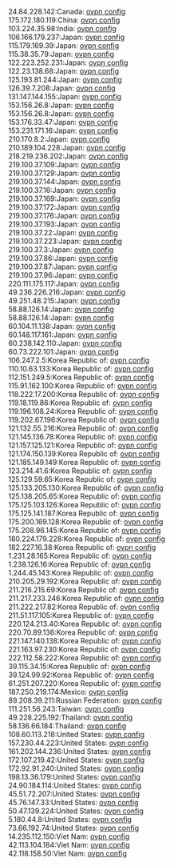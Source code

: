 24.84.228.142:Canada: [ovpn config](vpn/24_84_228_142.ovpn)  
175.172.180.119:China: [ovpn config](vpn/175_172_180_119.ovpn)  
103.224.35.98:India: [ovpn config](vpn/103_224_35_98.ovpn)  
106.166.179.237:Japan: [ovpn config](vpn/106_166_179_237.ovpn)  
115.179.169.39:Japan: [ovpn config](vpn/115_179_169_39.ovpn)  
115.38.35.79:Japan: [ovpn config](vpn/115_38_35_79.ovpn)  
122.223.252.231:Japan: [ovpn config](vpn/122_223_252_231.ovpn)  
122.23.138.68:Japan: [ovpn config](vpn/122_23_138_68.ovpn)  
125.193.81.244:Japan: [ovpn config](vpn/125_193_81_244.ovpn)  
126.39.7.208:Japan: [ovpn config](vpn/126_39_7_208.ovpn)  
131.147.144.155:Japan: [ovpn config](vpn/131_147_144_155.ovpn)  
153.156.26.8:Japan: [ovpn config](vpn/153_156_26_8.ovpn)  
153.156.26.8:Japan: [ovpn config](vpn/153_156_26_8.ovpn)  
153.176.33.47:Japan: [ovpn config](vpn/153_176_33_47.ovpn)  
153.231.171.16:Japan: [ovpn config](vpn/153_231_171_16.ovpn)  
210.170.8.2:Japan: [ovpn config](vpn/210_170_8_2.ovpn)  
210.189.104.228:Japan: [ovpn config](vpn/210_189_104_228.ovpn)  
218.219.236.202:Japan: [ovpn config](vpn/218_219_236_202.ovpn)  
219.100.37.109:Japan: [ovpn config](vpn/219_100_37_109.ovpn)  
219.100.37.129:Japan: [ovpn config](vpn/219_100_37_129.ovpn)  
219.100.37.144:Japan: [ovpn config](vpn/219_100_37_144.ovpn)  
219.100.37.16:Japan: [ovpn config](vpn/219_100_37_16.ovpn)  
219.100.37.169:Japan: [ovpn config](vpn/219_100_37_169.ovpn)  
219.100.37.172:Japan: [ovpn config](vpn/219_100_37_172.ovpn)  
219.100.37.176:Japan: [ovpn config](vpn/219_100_37_176.ovpn)  
219.100.37.193:Japan: [ovpn config](vpn/219_100_37_193.ovpn)  
219.100.37.22:Japan: [ovpn config](vpn/219_100_37_22.ovpn)  
219.100.37.223:Japan: [ovpn config](vpn/219_100_37_223.ovpn)  
219.100.37.3:Japan: [ovpn config](vpn/219_100_37_3.ovpn)  
219.100.37.86:Japan: [ovpn config](vpn/219_100_37_86.ovpn)  
219.100.37.87:Japan: [ovpn config](vpn/219_100_37_87.ovpn)  
219.100.37.96:Japan: [ovpn config](vpn/219_100_37_96.ovpn)  
220.111.175.117:Japan: [ovpn config](vpn/220_111_175_117.ovpn)  
49.236.226.216:Japan: [ovpn config](vpn/49_236_226_216.ovpn)  
49.251.48.215:Japan: [ovpn config](vpn/49_251_48_215.ovpn)  
58.88.126.14:Japan: [ovpn config](vpn/58_88_126_14.ovpn)  
58.88.126.14:Japan: [ovpn config](vpn/58_88_126_14.ovpn)  
60.104.11.138:Japan: [ovpn config](vpn/60_104_11_138.ovpn)  
60.148.117.161:Japan: [ovpn config](vpn/60_148_117_161.ovpn)  
60.238.142.110:Japan: [ovpn config](vpn/60_238_142_110.ovpn)  
60.73.222.101:Japan: [ovpn config](vpn/60_73_222_101.ovpn)  
106.247.2.5:Korea Republic of: [ovpn config](vpn/106_247_2_5.ovpn)  
110.10.63.133:Korea Republic of: [ovpn config](vpn/110_10_63_133.ovpn)  
112.151.249.5:Korea Republic of: [ovpn config](vpn/112_151_249_5.ovpn)  
115.91.162.100:Korea Republic of: [ovpn config](vpn/115_91_162_100.ovpn)  
118.222.17.200:Korea Republic of: [ovpn config](vpn/118_222_17_200.ovpn)  
119.18.119.86:Korea Republic of: [ovpn config](vpn/119_18_119_86.ovpn)  
119.196.108.24:Korea Republic of: [ovpn config](vpn/119_196_108_24.ovpn)  
119.202.67.196:Korea Republic of: [ovpn config](vpn/119_202_67_196.ovpn)  
121.132.55.216:Korea Republic of: [ovpn config](vpn/121_132_55_216.ovpn)  
121.145.136.78:Korea Republic of: [ovpn config](vpn/121_145_136_78.ovpn)  
121.157.125.121:Korea Republic of: [ovpn config](vpn/121_157_125_121.ovpn)  
121.174.150.139:Korea Republic of: [ovpn config](vpn/121_174_150_139.ovpn)  
121.185.149.149:Korea Republic of: [ovpn config](vpn/121_185_149_149.ovpn)  
123.214.41.6:Korea Republic of: [ovpn config](vpn/123_214_41_6.ovpn)  
125.129.59.65:Korea Republic of: [ovpn config](vpn/125_129_59_65.ovpn)  
125.133.205.130:Korea Republic of: [ovpn config](vpn/125_133_205_130.ovpn)  
125.138.205.65:Korea Republic of: [ovpn config](vpn/125_138_205_65.ovpn)  
175.125.103.126:Korea Republic of: [ovpn config](vpn/175_125_103_126.ovpn)  
175.125.141.187:Korea Republic of: [ovpn config](vpn/175_125_141_187.ovpn)  
175.200.169.128:Korea Republic of: [ovpn config](vpn/175_200_169_128.ovpn)  
175.208.96.145:Korea Republic of: [ovpn config](vpn/175_208_96_145.ovpn)  
180.224.179.228:Korea Republic of: [ovpn config](vpn/180_224_179_228.ovpn)  
182.227.16.38:Korea Republic of: [ovpn config](vpn/182_227_16_38.ovpn)  
1.231.28.165:Korea Republic of: [ovpn config](vpn/1_231_28_165.ovpn)  
1.238.126.16:Korea Republic of: [ovpn config](vpn/1_238_126_16.ovpn)  
1.244.45.143:Korea Republic of: [ovpn config](vpn/1_244_45_143.ovpn)  
210.205.29.192:Korea Republic of: [ovpn config](vpn/210_205_29_192.ovpn)  
211.216.215.69:Korea Republic of: [ovpn config](vpn/211_216_215_69.ovpn)  
211.217.233.246:Korea Republic of: [ovpn config](vpn/211_217_233_246.ovpn)  
211.222.217.82:Korea Republic of: [ovpn config](vpn/211_222_217_82.ovpn)  
211.51.117.105:Korea Republic of: [ovpn config](vpn/211_51_117_105.ovpn)  
220.124.213.40:Korea Republic of: [ovpn config](vpn/220_124_213_40.ovpn)  
220.70.89.136:Korea Republic of: [ovpn config](vpn/220_70_89_136.ovpn)  
221.147.140.138:Korea Republic of: [ovpn config](vpn/221_147_140_138.ovpn)  
221.163.97.230:Korea Republic of: [ovpn config](vpn/221_163_97_230.ovpn)  
222.112.58.222:Korea Republic of: [ovpn config](vpn/222_112_58_222.ovpn)  
39.115.34.15:Korea Republic of: [ovpn config](vpn/39_115_34_15.ovpn)  
39.124.99.92:Korea Republic of: [ovpn config](vpn/39_124_99_92.ovpn)  
61.251.207.220:Korea Republic of: [ovpn config](vpn/61_251_207_220.ovpn)  
187.250.219.174:Mexico: [ovpn config](vpn/187_250_219_174.ovpn)  
89.208.39.211:Russian Federation: [ovpn config](vpn/89_208_39_211.ovpn)  
111.251.56.243:Taiwan: [ovpn config](vpn/111_251_56_243.ovpn)  
49.228.225.192:Thailand: [ovpn config](vpn/49_228_225_192.ovpn)  
58.136.66.184:Thailand: [ovpn config](vpn/58_136_66_184.ovpn)  
108.60.113.218:United States: [ovpn config](vpn/108_60_113_218.ovpn)  
157.230.44.223:United States: [ovpn config](vpn/157_230_44_223.ovpn)  
161.202.144.236:United States: [ovpn config](vpn/161_202_144_236.ovpn)  
172.107.219.42:United States: [ovpn config](vpn/172_107_219_42.ovpn)  
172.92.91.240:United States: [ovpn config](vpn/172_92_91_240.ovpn)  
198.13.36.179:United States: [ovpn config](vpn/198_13_36_179.ovpn)  
24.90.184.114:United States: [ovpn config](vpn/24_90_184_114.ovpn)  
45.51.72.207:United States: [ovpn config](vpn/45_51_72_207.ovpn)  
45.76.147.33:United States: [ovpn config](vpn/45_76_147_33.ovpn)  
50.47.139.224:United States: [ovpn config](vpn/50_47_139_224.ovpn)  
5.180.44.8:United States: [ovpn config](vpn/5_180_44_8.ovpn)  
73.66.192.74:United States: [ovpn config](vpn/73_66_192_74.ovpn)  
14.235.112.150:Viet Nam: [ovpn config](vpn/14_235_112_150.ovpn)  
42.113.104.184:Viet Nam: [ovpn config](vpn/42_113_104_184.ovpn)  
42.118.158.50:Viet Nam: [ovpn config](vpn/42_118_158_50.ovpn)  
